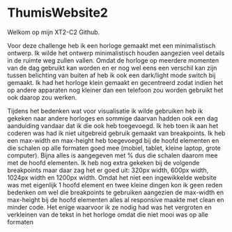 # ThumisWebsite2

Welkom op mijn XT2-C2 Github.

Voor deze challenge heb ik een horloge gemaakt met een minimalistisch ontwerp. Ik wilde het ontwerp minimalistisch houden aangezien veel details in de ruimte weg zullen vallen. Omdat de horloge op meerdere momenten van de dag gebruikt kan worden en er nog wel eens een verschil kan zijn tussen belichting van buiten af heb ik ook een dark/light mode switch bij gemaakt. Ik had het horloge klein gemaakt en gecentreerd zodat indien het op andere apparaten nog kleiner dan een telefoon zou worden gebruikt het ook daarop zou werken. 

Tijdens het bedenken wat voor visualisatie ik wilde gebruiken heb ik gekeken naar andere horloges en sommige daarvan hadden ook een dag aanduiding vandaar dat ik die ook heb toegevoegd. Ik heb toen ik aan het coderen was had ik niet uitgebreid gebruik gemaakt van breakpoints. Ik heb een max-width en max-height heb toegevoegd bij de hoofd elementen en die schalen op alle formaten goed mee (mobiel, tablet, kleine laptop, grote computer). Bijna alles is aangegeven met % dus die schalen daarom mee met de hoofd elementen. Ik heb nog extra gekeken bij de volgende breakpoints maar daar zag het er goed uit: 320px width, 600px width, 1024px width en 1200px width. Omdat het niet een ingewikkelde website was met eigenlijk 1 hoofd element en twee kleine dingen kon ik geen reden bedenken om wel die breakpoints te gebruiken aangezien de max-width en max-height bij de hoofd elementen alles al responsive maakte met clean en minder code. Het enige waarvoor ik ze nodig had was het vergroten en verkleinen van de tekst in het horloge omdat die niet mooi was op alle formaten
